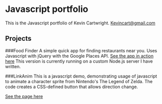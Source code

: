 # Javascript portfolio

This is the Javascript portfolio of Kevin Cartwright.
Kevincart@gmail.com

## Projects
###Food Finder
A simple quick app for finding restaurants near you.
Uses Javascript with jQuery with the Google Places API.
[See the app in action here](https://kevincartwright.herokuapp.com/)
This version is currently running on a custom Node.js server I have written.

###LinkAnim
This is a javascript demo, demonstrating usage of javascript to animate a character sprite from Nintendo's The Legend of Zelda. The code creates a CSS-defined button that allows direction change.

[See the page here](http://htmlpreview.github.io/?https://github.com/Kevincart/js_portfolio/blob/master/linkAnim/linkAnim.html)
